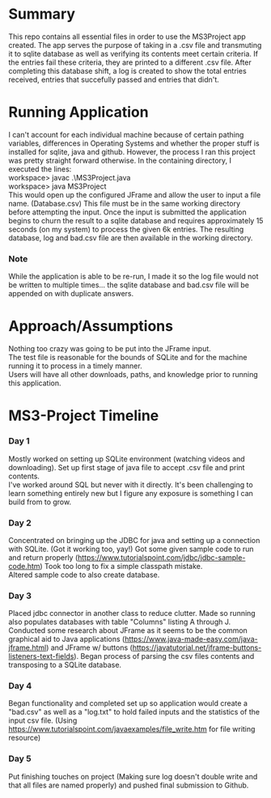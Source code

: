 # Summary  
This repo contains all essential files in order to use the MS3Project app created. The app serves the purpose of taking in a .csv file and transmuting it to sqlite database as well as verifying its contents meet certain criteria. If the entries fail these criteria, they are printed to a different .csv file. After completing this database shift, a log is created to show the total entries received, entries that succefully passed and entries that didn't.
# Running Application  
I can't account for each individual machine because of certain pathing variables, differences in Operating Systems and whether the proper stuff is installed for sqlite, java and github. However, the process I ran this project was pretty straight forward otherwise. In the containing directory, I executed the lines:  
workspace> javac .\MS3Project.java  
workspace> java MS3Project  
This would open up the configured JFrame and allow the user to input a file name. (Database.csv) This file must be in the same working directory before attempting the input. Once the input is submitted the application begins to churn the result to a sqlite database and requires approximately 15 seconds (on my system) to process the given 6k entries. The resulting database, log and bad.csv file are then available in the working directory.  
### Note  
While the application is able to be re-run, I made it so the log file would not be written to multiple times... the sqlite database and bad.csv file will be appended on with duplicate answers.
# Approach/Assumptions  
Nothing too crazy was going to be put into the JFrame input.  
The test file is reasonable for the bounds of SQLite and for the machine running it to process in a timely manner.  
Users will have all other downloads, paths, and knowledge prior to running this application.

# MS3-Project Timeline
### Day 1  
Mostly worked on setting up SQLite environment (watching videos and downloading). Set up first stage of java file to accept .csv file and print contents.  
I've worked around SQL but never with it directly. It's been challenging to learn something entirely new but I figure any exposure is something I can build from to grow.  
### Day 2  
Concentrated on bringing up the JDBC for java and setting up a connection with SQLite. (Got it working too, yay!) Got some given sample code to run and return properly (https://www.tutorialspoint.com/jdbc/jdbc-sample-code.htm) Took too long to fix a simple classpath mistake.  
Altered sample code to also create database.
### Day 3  
Placed jdbc connector in another class to reduce clutter. Made so running also populates databases with table "Columns" listing A through J. Conducted some research about JFrame as it seems to be the common graphical aid to Java applications (https://www.java-made-easy.com/java-jframe.html) and JFrame w/ buttons (https://javatutorial.net/jframe-buttons-listeners-text-fields). Began process of parsing the csv files contents and transposing to a SQLite database.  
### Day 4  
Began functionality and completed set up so application would create a "bad.csv" as well as a "log.txt" to hold failed inputs and the statistics of the input csv file. (Using https://www.tutorialspoint.com/javaexamples/file_write.htm for file writing resource)  
### Day 5  
Put finishing touches on project (Making sure log doesn't double write and that all files are named properly) and pushed final submission to Github.
